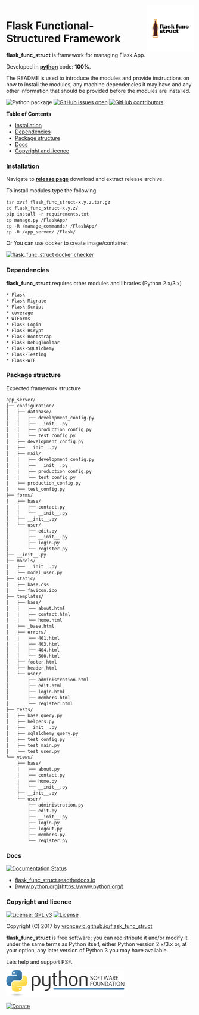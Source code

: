 <img align="right" src="https://raw.githubusercontent.com/vroncevic/flask_func_struct/dev/docs/flask_func_struct_logo.png" width="25%">

# Flask Functional-Structured Framework

**flask_func_struct** is framework for managing Flask App.

Developed in **[python](https://www.python.org/)** code: **100%**.

The README is used to introduce the modules and provide instructions on
how to install the modules, any machine dependencies it may have and any
other information that should be provided before the modules are installed.

![Python package](https://github.com/vroncevic/flask_func_struct/workflows/Python%20package%20flask_func_struct/badge.svg?branch=master) [![GitHub issues open](https://img.shields.io/github/issues/vroncevic/flask_func_struct.svg)](https://github.com/vroncevic/flask_func_struct/issues) [![GitHub contributors](https://img.shields.io/github/contributors/vroncevic/flask_func_struct.svg)](https://github.com/vroncevic/flask_func_struct/graphs/contributors)

<!-- START doctoc generated TOC please keep comment here to allow auto update -->
<!-- DON'T EDIT THIS SECTION, INSTEAD RE-RUN doctoc TO UPDATE -->
**Table of Contents**

- [Installation](#installation)
- [Dependencies](#dependencies)
- [Package structure](#package-structure)
- [Docs](#docs)
- [Copyright and licence](#copyright-and-licence)

<!-- END doctoc generated TOC please keep comment here to allow auto update -->

### Installation

Navigate to **[release page](https://github.com/vroncevic/flask_func_struct/releases)** download and extract release archive.

To install modules type the following
```
tar xvzf flask_func_struct-x.y.z.tar.gz
cd flask_func_struct-x.y.z/
pip install -r requirements.txt
cp manage.py /FlaskApp/
cp -R /manage_commands/ /FlaskApp/
cp -R /app_server/ /Flask/
```

Or You can use docker to create image/container.

[![flask_func_struct docker checker](https://github.com/vroncevic/flask_func_struct/workflows/flask_func_struct%20docker%20checker/badge.svg)](https://github.com/vroncevic/flask_func_struct/actions?query=workflow%3A%22flask_func_struct+docker+checker%22)

### Dependencies

**flask_func_struct** requires other modules and libraries (Python 2.x/3.x)
```
* Flask
* Flask-Migrate
* Flask-Script
* coverage
* WTForms
* Flask-Login
* Flask-BCrypt
* Flask-Bootstrap
* Flask-DebugToolbar
* Flask-SQLAlchemy
* Flask-Testing
* Flask-WTF
```

### Package structure

Expected framework structure
```
app_server/
├── configuration/
│   ├── database/
│   │   ├── development_config.py
│   │   ├── __init__.py
│   │   ├── production_config.py
│   │   └── test_config.py
│   ├── development_config.py
│   ├── __init__.py
│   ├── mail/
│   │   ├── development_config.py
│   │   ├── __init__.py
│   │   ├── production_config.py
│   │   └── test_config.py
│   ├── production_config.py
│   └── test_config.py
├── forms/
│   ├── base/
│   │   ├── contact.py
│   │   └── __init__.py
│   ├── __init__.py
│   └── user/
│       ├── edit.py
│       ├── __init__.py
│       ├── login.py
│       └── register.py
├── __init__.py
├── models/
│   ├── __init__.py
│   └── model_user.py
├── static/
│   ├── base.css
│   └── favicon.ico
├── templates/
│   ├── base/
│   │   ├── about.html
│   │   ├── contact.html
│   │   └── home.html
│   ├── _base.html
│   ├── errors/
│   │   ├── 401.html
│   │   ├── 403.html
│   │   ├── 404.html
│   │   └── 500.html
│   ├── footer.html
│   ├── header.html
│   └── user/
│       ├── administration.html
│       ├── edit.html
│       ├── login.html
│       ├── members.html
│       └── register.html
├── tests/
│   ├── base_query.py
│   ├── helpers.py
│   ├── __init__.py
│   ├── sqlalchemy_query.py
│   ├── test_config.py
│   ├── test_main.py
│   └── test_user.py
└── views/
    ├── base/
    │   ├── about.py
    │   ├── contact.py
    │   ├── home.py
    │   └── __init__.py
    ├── __init__.py
    └── user/
        ├── administration.py
        ├── edit.py
        ├── __init__.py
        ├── login.py
        ├── logout.py
        ├── members.py
        └── register.py
```

### Docs

[![Documentation Status](https://readthedocs.org/projects/flask_func_struct/badge/?version=latest)](https://flask_func_struct.readthedocs.io/projects/flask_func_struct/en/latest/?badge=latest)

* [flask_func_struct.readthedocs.io](https://flask_func_struct.readthedocs.io/en/latest/)
* [www.python.org](https://www.python.org/)

### Copyright and licence

[![License: GPL v3](https://img.shields.io/badge/License-GPLv3-blue.svg)](https://www.gnu.org/licenses/gpl-3.0) [![License](https://img.shields.io/badge/License-Apache%202.0-blue.svg)](https://opensource.org/licenses/Apache-2.0)

Copyright (C) 2017 by [vroncevic.github.io/flask_func_struct](https://vroncevic.github.io/flask_func_struct/)

**flask_func_struct** is free software; you can redistribute it and/or modify
it under the same terms as Python itself, either Python version 2.x/3.x or,
at your option, any later version of Python 3 you may have available.

Lets help and support PSF.

[![Python Software Foundation](https://raw.githubusercontent.com/vroncevic/flask_func_struct/dev/docs/psf-logo-alpha.png)](https://www.python.org/psf/)

[![Donate](https://www.paypalobjects.com/en_US/i/btn/btn_donateCC_LG.gif)](https://psfmember.org/index.php?q=civicrm/contribute/transact&reset=1&id=2)
